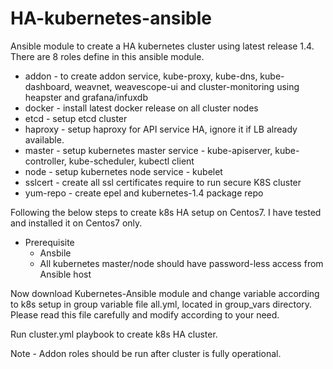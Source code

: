 # HA-kubernetes-ansible
Ansible module to create a HA kubernetes cluster using latest release 1.4. There are 8 roles define in this ansible module.
- addon - to create addon service, kube-proxy, kube-dns, kube-dashboard, weavnet, weavescope-ui and cluster-monitoring using heapster and grafana/infuxdb
- docker - install latest docker release on all cluster nodes
- etcd - setup etcd cluster
- haproxy - setup haproxy for API service HA, ignore it if LB already available.
- master - setup kubernetes master service - kube-apiserver, kube-controller, kube-scheduler, kubectl client
- node - setup kubernetes node service - kubelet
- sslcert - create all ssl certificates require to run secure K8S cluster
- yum-repo - create epel and kubernetes-1.4 package repo



Following the below steps to create k8s HA setup on Centos7. I have tested and installed it on Centos7 only.
- Prerequisite
  - Ansbile
  - All kubernetes master/node should have password-less access from Ansible host

Now download Kubernetes-Ansible module and change variable according to k8s setup in group variable file
all.yml, located in group_vars directory. Please read this file carefully and modify according to your need. 

Run cluster.yml playbook to create k8s HA cluster.

Note - Addon roles should be run after cluster is fully operational.






